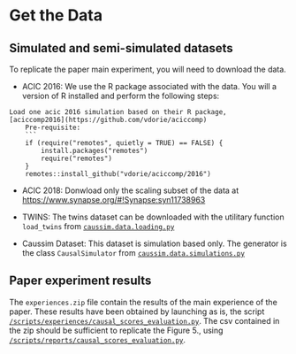 # Get the Data

## Simulated and semi-simulated datasets

To replicate the paper main experiment, you will need to download the data.

- ACIC 2016: We use the R package associated with the data. You will a version
  of R installed and perform the following steps:
```
Load one acic 2016 simulation based on their R package,
[aciccomp2016](https://github.com/vdorie/aciccomp)
    Pre-requisite:
    ```
    if (require("remotes", quietly = TRUE) == FALSE) {
        install.packages("remotes")
        require("remotes")
    }
    remotes::install_github("vdorie/aciccomp/2016")
``` 

- ACIC 2018: Donwload only the scaling subset of the data at https://www.synapse.org/#!Synapse:syn11738963

- TWINS: The twins dataset can be downloaded with the utilitary function
  `load_twins` from [`caussim.data.loading.py`](/caussim/data/loading.py)

- Caussim Dataset: This dataset is simulation based only. The generator is the class `CausalSimulator` from [`caussim.data.simulations.py`](/caussim/data/simulations.py)

## Paper experiment results

The `experiences.zip` file contain the results of the main experience of the
paper. These results have been obtained by launching as is, the script
[`/scripts/experiences/causal_scores_evaluation.py`](/scripts/experiences/causal_scores_evaluation.py).
The csv contained in the zip should be sufficient to replicate the Figure 5.,
using
[`/scripts/reports/causal_scores_evaluation.py`](/scripts/reports/causal_scores_evaluation.py).
